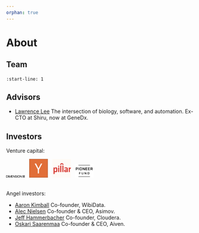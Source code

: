 ```yaml
---
orphan: true
---
```


# About

## Team

```{include} about/team.md
:start-line: 1
```

## Advisors

- [Lawrence Lee](https://www.linkedin.com/in/lawrence-lee/) The intersection of biology, software, and automation. Ex-CTO at Shiru, now at GeneDx.

## Investors

Venture capital:

<img src="https://github.com/laminlabs/lamin-about/blob/larger/assets/dimension.jpg?raw=true" alt="Dimension" width="50px" />
&nbsp;
<img src="https://github.com/laminlabs/lamin-about/blob/main/assets/yc.png?raw=true" alt="YC" width="50px" />
&nbsp;
<img src="https://github.com/laminlabs/lamin-about/blob/main/assets/pillar.png?raw=true" alt="Pillar" width="50px" />
&nbsp;
<img src="https://github.com/laminlabs/lamin-about/blob/main/assets/pioneer-fund.png?raw=true" alt="Pioneer fund" width="50px" />
<br><br>

Angel investors:

- [Aaron Kimball](https://www.linkedin.com/in/kimballaaron/) Co-founder, WibiData.
- [Alec Nielsen](https://www.linkedin.com/in/alec-nielsen/) Co-founder & CEO, Asimov.
- [Jeff Hammerbacher](https://en.wikipedia.org/wiki/Jeff_Hammerbacher) Co-founder, Cloudera.
- [Oskari Saarenmaa](https://www.linkedin.com/in/oskarisaarenmaa/) Co-founder & CEO, Aiven.
